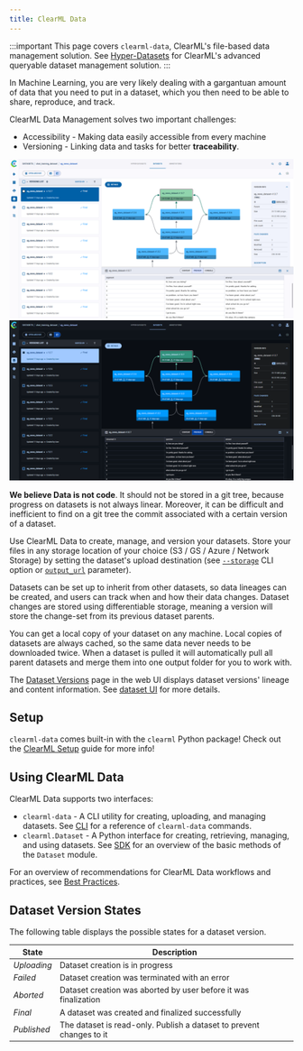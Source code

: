 ```yaml
---
title: ClearML Data
---
```


:::important
This page covers `clearml-data`, ClearML's file-based data management solution.
See [Hyper-Datasets](../hyperdatasets/overview.md) for ClearML's advanced queryable dataset management solution.
:::

In Machine Learning, you are very likely dealing with a gargantuan amount of data that you need to put in a dataset,
which you then need to be able to share, reproduce, and track.

ClearML Data Management solves two important challenges:
- Accessibility - Making data easily accessible from every machine
- Versioning - Linking data and tasks for better **traceability**.

![Dataset preview](../img/webapp_dataset_preview.png#light-mode-only)
![Dataset preview](../img/webapp_dataset_preview_dark.png#dark-mode-only)

**We believe Data is not code**. It should not be stored in a git tree, because progress on datasets is not always linear.
Moreover, it can be difficult and inefficient to find on a git tree the commit associated with a certain version of a dataset.

Use ClearML Data to create, manage, and version your datasets. Store your files in any storage location of your choice 
(S3 / GS / Azure / Network Storage) by setting the dataset's upload destination (see [`--storage`](clearml_data_cli.md#upload) 
CLI option or [`output_url`](clearml_data_sdk.md#uploading-files) parameter). 

Datasets can be set up to inherit from other datasets, so data lineages can be created, and users can track when and how 
their data changes. Dataset changes are stored using differentiable storage, meaning a version will store the change-set 
from its previous dataset parents.

You can get a local copy of your dataset on any machine. Local copies of datasets are always cached, so the same data 
never needs to be downloaded twice. When a dataset is pulled it will automatically pull all parent datasets and merge 
them into one output folder for you to work with.

The [Dataset Versions](../webapp/datasets/webapp_dataset_viewing.md) page in the web UI displays dataset versions' 
lineage and content information. See [dataset UI](../webapp/datasets/webapp_dataset_page.md) for more details.

## Setup

`clearml-data` comes built-in with the `clearml` Python package! Check out the [ClearML Setup](../clearml_sdk/clearml_sdk_setup) 
guide for more info!

## Using ClearML Data

ClearML Data supports two interfaces:
- `clearml-data` - A CLI utility for creating, uploading, and managing datasets. See [CLI](clearml_data_cli.md) for a reference of `clearml-data` commands.
- `clearml.Dataset` - A Python interface for creating, retrieving, managing, and using datasets. See [SDK](clearml_data_sdk.md) for an overview of the basic methods of the `Dataset` module.

For an overview of recommendations for ClearML Data workflows and practices, see [Best Practices](best_practices.md).

## Dataset Version States
The following table displays the possible states for a dataset version. 


| State | Description |
|---|---|
|*Uploading* | Dataset creation is in progress  |
|*Failed* | Dataset creation was terminated with an error|
|*Aborted* | Dataset creation was aborted by user before it was finalization |
|*Final* | A dataset was created and finalized successfully | 
|*Published* | The dataset is read-only. Publish a dataset to prevent changes to it | 

